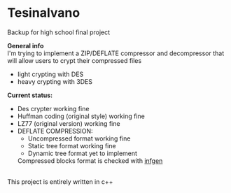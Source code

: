 # TesinaIvano
Backup for high school final project

<b>General info</b><br>
I'm trying to implement a ZIP/DEFLATE compressor and decompressor that will allow users to crypt their compressed files
<ul>
<li>light crypting with DES</li>
<li>heavy crypting with 3DES</li>
</ul>

<b>Current status: </b>
<ul>
  <li>Des crypter working fine</li>
  <li>Huffman coding (original style) working fine</li>
  <li>LZ77 (original version) working fine</li>
  <li>DEFLATE COMPRESSION:
    <ul>
    <li>Uncompressed format working fine</li>
    <li>Static tree format working fine</li>
    <li>Dynamic tree format yet to implement</li>
    </ul>
    Compressed blocks format is checked with <a href = "https://github.com/madler/infgen">infgen</a> 
  </li>
 </ul>
 </br>
 This project is entirely written in c++
